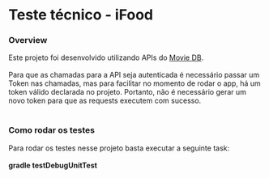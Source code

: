 # Teste técnico - iFood

### Overview
   Este projeto foi desenvolvido utilizando APIs do [Movie DB](https://developer.themoviedb.org/reference/intro/getting-started).<br/><br/>
   Para que as chamadas para a API seja autenticada é necessário passar um Token nas chamadas, mas para facilitar no momento de rodar o app, há um token válido declarada no projeto. 
   Portanto, não é necessário gerar um novo token para que as requests executem com sucesso. <br/><br/>

### Como rodar os testes
  Para rodar os testes nesse projeto basta executar a seguinte task: <br/> <br/>
  **gradle testDebugUnitTest**
   
